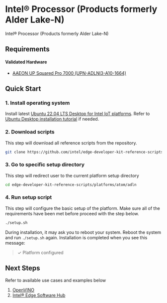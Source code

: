 # Intel® Processor (Products formerly Alder Lake-N)

Intel® Processor (Products formerly Alder Lake-N)

## Requirements

#### Validated Hardware
- [AAEON UP Squared Pro 7000 (UPN-ADLNI3-A10-1664)](https://www.aaeon.com/en/p/up-board-up-squared-pro-7000)

## Quick Start

### 1. Install operating system

Install latest [Ubuntu 22.04 LTS Desktop for Intel IoT platforms](https://cdimage.ubuntu.com/releases/jammy/release/inteliot/). Refer to [Ubuntu Desktop installation tutorial](https://ubuntu.com/tutorials/install-ubuntu-desktop) if needed.

### 2. Download scripts

This step will download all reference scripts from the repository.

```bash
git clone https://github.com/intel/edge-developer-kit-reference-scripts
```

### 3. Go to specific setup directory

This step will redirect user to the current platform setup directory

```bash
cd edge-developer-kit-reference-scripts/platforms/atom/adln
```

### 4. Run setup script

This step will configure the basic setup of the platform. Make sure all of the requirements have been met before proceed with the step below.

```bash
./setup.sh
```

During installation, it may ask you to reboot your system. Reboot the system and run `./setup.sh` again. Installation is completed when you see this message:

> ✓ Platform configured


## Next Steps

Refer to available use cases and examples below

1. [OpenVINO](https://docs.openvino.ai/)
2. [Intel® Edge Software Hub](https://www.intel.com/content/www/us/en/developer/topic-technology/edge-5g/edge-solutions/overview.html) 

